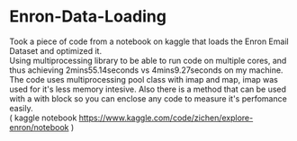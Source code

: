 # Enron-Data-Loading

Took a piece of code from a notebook on kaggle that loads the Enron Email Dataset and optimized it. 
<br> Using multiprocessing library to be able to run code on multiple cores,
and thus achieving 2mins55.14seconds vs 4mins9.27seconds on my machine.
The code uses multiprocessing pool class with imap and map, imap was used for it's less memory intesive.
Also there is a method that can be used with a with block so you can enclose any code to measure it's perfomance easily.
<br> ( kaggle notebook https://www.kaggle.com/code/zichen/explore-enron/notebook )
